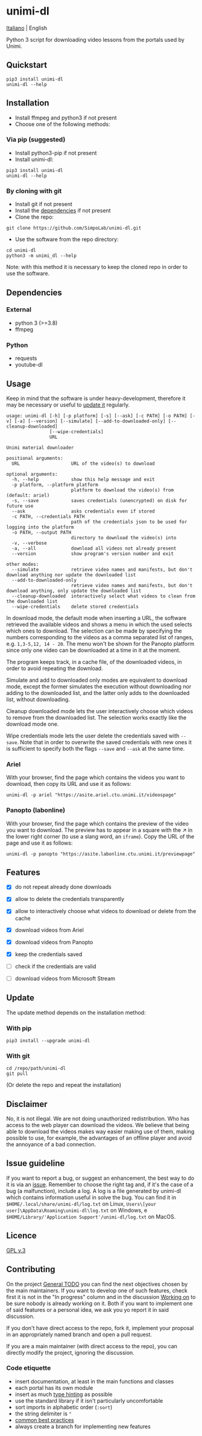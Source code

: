 # unimi-dl
[Italiano](README.md) | English

Python 3 script for downloading video lessons from the portals used by Unimi.




## Quickstart
```
pip3 install unimi-dl
unimi-dl --help
```



## Installation
- Install ffmpeg and python3 if not present
- Choose one of the following methods:

### Via pip (suggested)
- Install python3-pip if not present
- Install unimi-dl:
```
pip3 install unimi-dl
unimi-dl --help
```

### By cloning with git
- Install git if not present
- Install the [dependencies](#Dependencies) if not present
- Clone the repo:
```
git clone https://github.com/SimpoLab/unimi-dl.git
```
- Use the software from the repo directory:
```
cd unimi-dl
python3 -m unimi_dl --help
```
Note: with this method it is necessary to keep the cloned repo in order to use the software.



## Dependencies

### External
- python 3 (>=3.8)
- ffmpeg

### Python
- requests
- youtube-dl



## Usage
Keep in mind that the software is under heavy-development, therefore it may be necessary or useful to [update it](#Update) regularly.
```
usage: unimi-dl [-h] [-p platform] [-s] [--ask] [-c PATH] [-o PATH] [-v] [-a] [--version] [--simulate] [--add-to-downloaded-only] [--cleanup-downloaded]
                [--wipe-credentials]
                URL

Unimi material downloader

positional arguments:
  URL                   URL of the video(s) to download

optional arguments:
  -h, --help            show this help message and exit
  -p platform, --platform platform
                        platform to download the video(s) from (default: ariel)
  -s, --save            saves credentials (unencrypted) on disk for future use
  --ask                 asks credentials even if stored
  -c PATH, --credentials PATH
                        path of the credentials json to be used for logging into the platform
  -o PATH, --output PATH
                        directory to download the video(s) into
  -v, --verbose
  -a, --all             download all videos not already present
  --version             show program's version number and exit

other modes:
  --simulate            retrieve video names and manifests, but don't download anything nor update the downloaded list
  --add-to-downloaded-only
                        retrieve video names and manifests, but don't download anything, only update the downloaded list
  --cleanup-downloaded  interactively select what videos to clean from the downloaded list
  --wipe-credentials    delete stored credentials
```

In download mode, the default mode when inserting a URL, the software retrieved the available videos and shows a menu in which the used selects which ones to download. The selection can be made by specifying the numbers corresponding to the videos as a comma separated list of ranges, e.g. `1,3-5,12, 14 - 20`. The menu won't be shown for the Panopto platform since only one video can be downloaded at a time in it at the moment.

The program keeps track, in a cache file, of the downloaded videos, in order to avoid repeating the download.

Simulate and add to downloaded only modes are equivalent to download mode, except the former simulates the execution without downloading nor adding to the downloaded list, and the latter only adds to the downloaded list, without downloading.

Cleanup downloaded mode lets the user interactively choose which videos to remove from the downloaded list. The selection works exactly like the download mode one.

Wipe credentials mode lets the user delete the credentials saved with `--save`. Note that in order to overwrite the saved credentials with new ones it is sufficient to specify both the flags `--save` and `--ask` at the same time.


### Ariel
With your browser, find the page which contains the videos you want to download, then copy its URL and use it as follows:
```
unimi-dl -p ariel "https://asite.ariel.ctu.unimi.it/videospage"
```

### Panopto (labonline)
With your browser, find the page which contains the preview of the video you want to download. The preview has to appear in a square with the :arrow_upper_right: in the lower right corner (to use a slang word, an `iframe`). Copy the URL of the page and use it as follows:
```
unimi-dl -p panopto "https://asite.labonline.ctu.unimi.it/previewpage"
```




## Features
- [x] do not repeat already done downloads
- [x] allow to delete the credentials transparently
- [x] allow to interactively choose what videos to download or delete from the cache
- [x] download videos from Ariel
- [x] download videos from Panopto
- [x] keep the credentials saved
- [ ] check if the credentials are valid
- [ ] download videos from Microsoft Stream



## Update
The update method depends on the installation method:

### With pip
```
pip3 install --upgrade unimi-dl
```

### With git
```
cd /repo/path/unimi-dl
git pull
```
(Or delete the repo and repeat the installation)



## Disclaimer
No, it is not illegal. We are not doing unauthorized redistribution. Who has access to the web player can download the videos. We believe that being able to download the videos makes way easier making use of them, making possible to use, for example, the advantages of an offline player and avoid the annoyance of a bad connection.



## Issue guideline
If you want to report a bug, or suggest an enhancement, the best way to do it is via an [issue](https://github.com/aclerici-unimi/unimi-dl/issues/new/choose). Remember to choose the right tag and, if it's the case of a bug (a malfunction), include a log. A log is a file generated by unimi-dl which contains information useful in solve the bug. You can find it in `$HOME/.local/share/unimi-dl/log.txt` on Linux, `Users\[your user]\AppData\Roaming\unimi-dl\log.txt` on Windows, e `$HOME/Library/'Application Support'/unimi-dl/log.txt` on MacOS.



## Licence
[GPL v.3](https://www.gnu.org/licenses/gpl-3.0.en.html)



## Contributing
On the project [General TODO] you can find the next objectives chosen by the main maintainers. If you want to develop one of such features, check first it is not in the "In progress" column and in the discussion [Working on] to be sure nobody is already working on it. Both if you want to implement one of said features or a personal idea, we ask you yo report it in said discussion.

If you don't have direct access to the repo, fork it, implement your proposal in an appropriately named branch and open a pull request.

If you are a main maintainer (with direct access to the repo), you can directly modify the project, ignoring the discussion.

[Working on]: https://github.com/aclerici-unimi/unimi-dl/discussions/categories/working-on
[General TODO]: https://github.com/aclerici-unimi/unimi-dl/projects/1


### Code etiquette
- insert documentation, at least in the main functions and classes
- each portal has its own module
- insert as much [type hinting] as possible
- use the standard library if it isn't particularly uncomfortable
- sort imports in alphabetic order (`:sort`)
- the string delimiter is `"`
- [common best practices]
- always create a branch for implementing new features

[type hinting]: https://realpython.com/lessons/type-hinting/
[common best practices]: https://github.com/naming-convention/naming-convention-guides/tree/master/python
